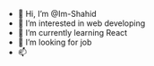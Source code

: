 - 👋 Hi, I’m @Im-Shahid
- 👀 I’m interested in web developing
- 🌱 I’m currently learning React
- 💞️ I’m looking for job
- 📫 

<!---
Im-Shahid/Im-Shahid is a ✨ special ✨ repository because its `README.md` (this file) appears on your GitHub profile.
You can click the Preview link to take a look at your changes.
--->
